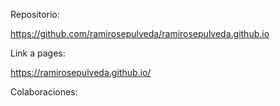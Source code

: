 Repositorio:

https://github.com/ramirosepulveda/ramirosepulveda.github.io

Link a pages:

https://ramirosepulveda.github.io/

Colaboraciones:


